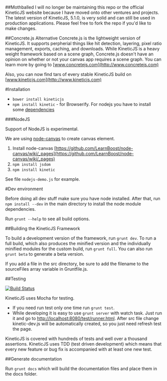 ##Mothballed
I will no longer be maintaining this repo or the official KineticJS website because I have moved onto other ventures and projects.  The latest version of KineticJS, 5.1.0, is very solid and can still be used in production applications.  Please feel free to fork the repo if you'd like to make changes.

##Concrete.js Alternative
Concrete.js is the lightweight version of KineticJS.  It supports perpherial things like hit detection, layering, pixel ratio management, exports, caching, and downloads.  While KineticJS is a heavy weight framework based on a scene graph, Concrete.js doesn't have an opinion on whether or not your canvas app requires a scene graph.  You can learn more by going to [www.concretejs.com](http://www.concretejs.com)

Also, you can now find tars of every stable KineticJS build on [www.kineticjs.com](http://www.kineticjs.com)

#Installation

* `bower install kineticjs`
* `npm install kinetic` - for Browserify. For nodejs you have to install some [dependencies](#NodeJS)

###NodeJS

Support of NodeJS is experimental.

We are using [node-canvas](https://github.com/LearnBoost/node-canvas) to create canvas element.

1. Install node-canvas [https://github.com/LearnBoost/node-canvas/wiki/_pages](https://github.com/LearnBoost/node-canvas/wiki/_pages)
2. `npm install jsdom`
3. `npm install kinetic`

See file `nodejs-demo.js` for example.

#Dev environment

Before doing all dev stuff make sure you have node installed. After that, run `npm install --dev` in the main directory to install the node module dependencies.

Run `grunt --help` to see all build options.

##Building the KineticJS Framework 

To build a development version of the framework, run `grunt dev`. To run a full build, which also produces the minified version and the individually minified modules for the custom build, run `grunt full`.  You can also run `grunt beta` to generate a beta version.   

If you add a file in the src directory, be sure to add the filename to the sourceFiles array variable in Gruntfile.js.

##Testing

[![Build Status](https://travis-ci.org/ericdrowell/KineticJS.png)](https://travis-ci.org/ericdrowell/KineticJS)

KineticJS uses Mocha for testing. 

* If you need run test only one time run `grunt test`.
* While developing it is easy to use `grunt server` with watch task. Just run it and go to [http://localhost:8080/test/runner.html](http://localhost:8080/test/runner.html). After src file change kinetic-dev.js will be automatically created, so you just need refresh test the page.

KineticJS is covered with hundreds of tests and well over a thousand assertions.  KineticJS uses TDD (test driven development) which means that every new feature or bug fix is accompanied with at least one new test. 

##Generate documentation

Run `grunt docs` which will build the documentation files and place them in the docs folder.
